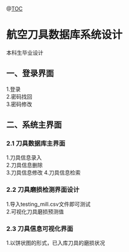 @[TOC](航空刀具数据库系统设计)
# 航空刀具数据库系统设计  
本科生毕业设计  

## 一、登录界面  
1.登录  
2.密码找回  
3.密码修改  
## 二、系统主界面  
### 2.1 刀具数据库主界面  
1.刀具信息录入  
2.刀具信息删除  
3.刀具信息修改
4.刀具信息检索  
### 2.2 刀具磨损检测界面设计  
1.导入testing_mill.csv文件即可测试  
2.可视化刀具磨损预测值  
### 2.3 刀具信息可视化界面  
1.以饼状图的形式，已入库刀具的磨损状况  
